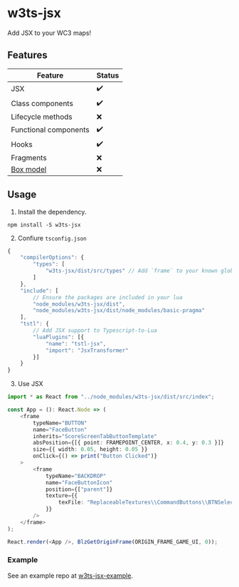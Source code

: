 # w3ts-jsx
Add JSX to your WC3 maps!

## Features
| Feature | Status |
| --- | --- |
| JSX | ✔️ |
| Class components | ✔️ |
| Lifecycle methods | ❌ |
| Functional components | ✔️ |
| Hooks | ✔️ |
| Fragments | ❌ |
| [Box model](https://developer.mozilla.org/en-US/docs/Learn/CSS/Building_blocks/The_box_model) | ❌ |

## Usage
1. Install the dependency.
```
npm install -S w3ts-jsx
```
2. Confiure `tsconfig.json`
```ts
{
    "compilerOptions": {
        "types": [
            "w3ts-jsx/dist/src/types" // Add `frame` to your known global types
        ]
    },
    "include": [
        // Ensure the packages are included in your lua
        "node_modules/w3ts-jsx/dist",
        "node_modules/w3ts-jsx/dist/node_modules/basic-pragma"
    ],
    "tstl": {
        // Add JSX support to Typescript-to-Lua
        "luaPlugins": [{
            "name": "tstl-jsx",
            "import": "JsxTransformer"
        }]
    }
}
```
3. Use JSX
```ts
import * as React from "../node_modules/w3ts-jsx/dist/src/index";

const App = (): React.Node => (
    <frame
        typeName="BUTTON"
        name="FaceButton"
        inherits="ScoreScreenTabButtonTemplate"
        absPosition={[{ point: FRAMEPOINT_CENTER, x: 0.4, y: 0.3 }]}
        size={{ width: 0.05, height: 0.05 }}
        onClick={() => print("Button Clicked")}
    >
        <frame
            typeName="BACKDROP"
            name="FaceButtonIcon"
            position={["parent"]}
            texture={{
                texFile: "ReplaceableTextures\\CommandButtons\\BTNSelectHeroOn",
            }}
        />
    </frame>
);

React.render(<App />, BlzGetOriginFrame(ORIGIN_FRAME_GAME_UI, 0));
```

### Example
See an example repo at [w3ts-jsx-example](https://github.com/voces/w3ts-jsx-example).
